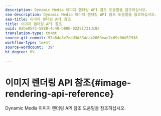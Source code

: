 ```yaml
---
description: Dynamic Media 이미지 렌더링 API 참조 도움말을 참조하십시오.
seo-description: Dynamic Media 이미지 렌더링 API 참조 도움말을 참조하십시오.
seo-title: 이미지 렌더링 API 참조
title: 이미지 렌더링 API 참조
uuid: 82be0543-5988-4c48-b880-02291731dc8a
translation-type: tm+mt
source-git-commit: 97a84e8e7edd3d834ca42069eae7c09c00d57938
workflow-type: tm+mt
source-wordcount: '39'
ht-degree: 0%

---
```



# 이미지 렌더링 API 참조{#image-rendering-api-reference}

Dynamic Media 이미지 렌더링 API 참조 도움말을 참조하십시오.

